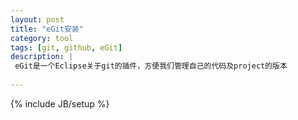 ```yaml
---
layout: post
title: "eGit安装"
category: tool
tags: [git, github, eGit]
description: |
 eGit是一个Eclipse关于git的插件，方便我们管理自己的代码及project的版本
 
---
```

{% include JB/setup %}
 
##
